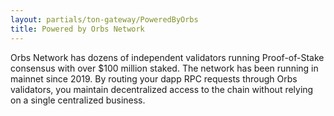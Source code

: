 ```yaml
---
layout: partials/ton-gateway/PoweredByOrbs
title: Powered by Orbs Network
---
```


Orbs Network has dozens of independent validators running Proof-of-Stake consensus with over $100 million staked. The network has been running in mainnet since 2019. By routing your dapp RPC requests through Orbs validators, you maintain decentralized access to the chain without relying on a single centralized business.